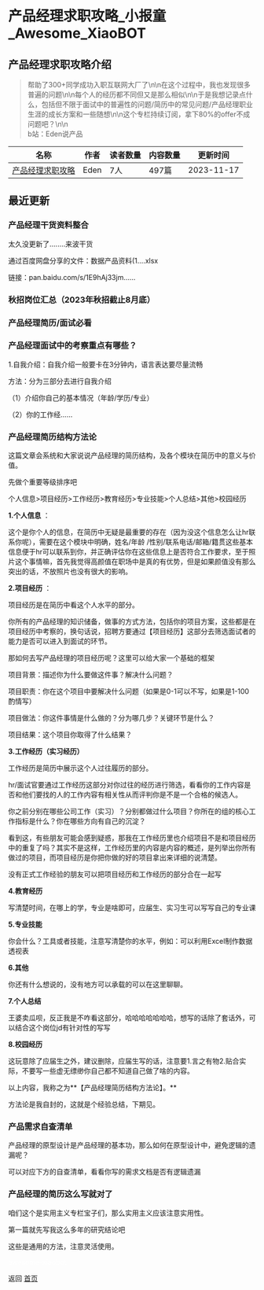 # 产品经理求职攻略_小报童_Awesome_XiaoBOT

## 产品经理求职攻略介绍
> 帮助了300+同学成功入职互联网大厂了\n\n在这个过程中，我也发现很多普遍的问题\n\n每个人的经历都不同但又是那么相似\n\n于是我想记录点什么，包括但不限于面试中的普遍性的问题/简历中的常见问题/产品经理职业生涯的成长方案和一些随想\n\n这个专栏持续订阅，拿下80%的offer不成问题吧？\n\n  
b站：Eden说产品  
  


|名称|作者|读者数量|内容数量|更新时间|
|---|---|---|---|---|
|[产品经理求职攻略](https://xiaobot.net/p/edenscp?refer=9c3f1c95-a052-465a-9902-f6d75080262a)|Eden|7人|497篇|2023-11-17|

## 最近更新
### 产品经理干货资料整合

太久没更新了........来波干货

通过百度网盘分享的文件：数据产品资料(1....xlsx

链接：pan.baidu.com/s/1E9hAj33jm......

### 秋招岗位汇总（2023年秋招截止8月底）

### 产品经理简历/面试必看

### 产品经理面试中的考察重点有哪些？

1.自我介绍：自我介绍一般要卡在3分钟内，语言表达要尽量流畅

方法：分为三部分去进行自我介绍

（1）介绍你自己的基本情况（年龄/学历/专业）

（2）你的工作经......

### 产品经理简历结构方法论

这篇文章会系统和大家说说产品经理的简历结构，及各个模块在简历中的意义与价值。

先做个重要等级排序吧

个人信息>项目经历>工作经历>教育经历>专业技能>个人总结>其他>校园经历

**1.个人信息** ：

这个是你个人的信息，在简历中无疑是最重要的存在（因为没这个信息怎么让hr联系你呢），需要在这个模块中明确，姓名/年龄
/性别/联系电话/邮箱/籍贯这些基本信息便于hr可以联系到你，并正确评估你在这些信息上是否符合工作要求，至于照片这个事情嘛，首先我觉得高颜值在职场中是真的有优势，但是如果颜值没有那么突出的话，不放照片也没有很大的影响。

**2.项目经历** ：

项目经历是在简历中看这个人水平的部分。

你所有的产品经理的知识储备，做事的方式方法，包括你的项目方案，这些都是在项目经历中考察的，换句话说，招聘方要通过【项目经历】这部分去筛选面试者的能力是否可以进入到面试的环节。

那如何去写产品经理的项目经历呢？这里可以给大家一个基础的框架

项目背景：描述你为什么要做这件事？解决什么问题？

项目职责：你在这个项目中要解决什么问题（如果是0-1可以不写，如果是1-100酌情写）

项目做法：你这件事情是什么做的？分为哪几步？关键环节是什么？

项目结果：这个项目你取得了什么结果？

**3.工作经历（实习经历）**

工作经历是简历中展示这个人过往履历的部分。

hr/面试官要通过工作经历这部分对你过往的经历进行筛选，看看你的工作内容是否和他们要找的人的工作内容有相关性从而评判你是不是一个合格的候选人。

你之前分别在哪些公司工作（实习）？分别都做过什么项目？你所在的组的核心工作指标是什么？你在哪些方向有自己的沉淀？

看到这，有些朋友可能会感到疑惑，那我在工作经历里也介绍项目不是和项目经历中的重复了吗？其实不是这样，工作经历里的内容是内容的概述，是列举出你所有做过的项目，而项目经历是你把你做的好的项目拿出来详细的说清楚。

没有正式工作经验的朋友可以把项目经历和工作经历的部分合在一起写

**4.教育经历**

写清楚时间，在哪上的学，专业是啥即可，应届生、实习生可以写写自己的专业课

**5.专业技能**

你会什么？工具或者技能，注意写清楚你的水平，例如：可以利用Excel制作数据透视表

**6.其他**

你还有什么想说的，没有地方可以承载的可以在这里聊聊。

**7.个人总结**

王婆卖瓜呗，反正我是不咋看这部分，哈哈哈哈哈哈哈，想写的话除了套话外，可以结合这个岗位jd有针对性的写写

**8.校园经历**

这玩意除了应届生之外，建议删除，应届生写的话，注意要1.言之有物2.贴合实际，不要写一些虚无缥缈你自己都不知道自己做了啥的内容。

以上内容，我称之为**【产品经理简历结构方法论】。**

方法论是我自封的，这就是个经验总结，下期见。

### 产品需求自查清单

产品经理的原型设计是产品经理的基本功，那么如何在原型设计中，避免逻辑的遗漏呢？

可以对应下方的自查清单，看看你写的需求文档是否有逻辑遗漏

### 产品经理的简历这么写就对了

咱们这个是实用主义专栏宝子们，那么实用主义应该注意实用性。

第一篇就先写我这么多年的研究结论吧

这些是通用的方法，注意灵活使用。


<a href="https://github.com/Reno9527/awesome-xiaobot" style="color: white; text-decoration: none;">awesome-xiaobot</a>

返回 [首页](../README.md)
